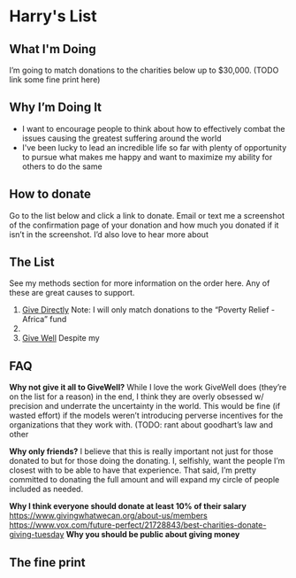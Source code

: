 # Harry's List


## What I'm Doing
I’m going to match donations to the charities below up to $30,000. (TODO link some fine print here) 

## Why I’m Doing It
- I want to encourage people to think about how to effectively combat the issues causing the greatest suffering around the world
- I've been lucky to lead an incredible life so far with plenty of opportunity to pursue what makes me happy and want to maximize my ability for others to do the same

## How to donate
Go to the list below and click a link to donate. Email or text me a screenshot of the confirmation page of your donation and how much you donated if it isn’t in the screenshot. I’d also love to hear more about  

## The List 
See my methods section for more information on the order here. Any of these are great causes to support. 
1. [Give Directly](givedirectly.org) Note: I will only match donations to the “Poverty Relief - Africa” fund  
2. 
3. [Give Well](givewell.org) Despite my 

## FAQ

**Why not give it all to GiveWell?**
While I love the work GiveWell does (they’re on the list for a reason) in the end, I think they are overly obsessed w/ precision and underrate the uncertainty in the world. This would be fine (if wasted effort) if the models weren’t introducing perverse incentives for the organizations that they work with. (TODO: rant about goodhart’s law and other 

**Why only friends?**
I believe that this is really important not just for those donated to but for those doing the donating. I, selfishly, want the people I’m closest with to be able to have that experience. That said, I’m pretty committed to donating the full amount and will expand my circle of people included as needed. 

**Why I think everyone should donate at least 10% of their salary**  
https://www.givingwhatwecan.org/about-us/members
https://www.vox.com/future-perfect/21728843/best-charities-donate-giving-tuesday
**Why you should be public about giving money**  


## The fine print 
